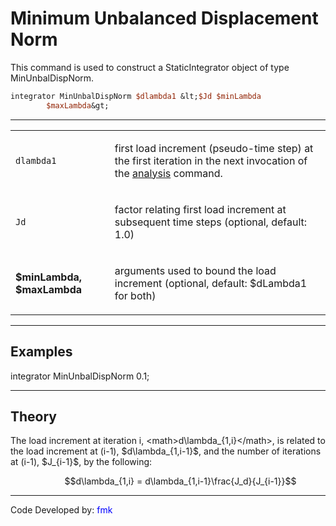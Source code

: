 # Minimum Unbalanced Displacement Norm

<p>This command is used to construct a StaticIntegrator object of type
MinUnbalDispNorm.</p>

```tcl
integrator MinUnbalDispNorm $dlambda1 &lt;$Jd $minLambda
        $maxLambda&gt;
```
<hr />
<table>
<tbody>
<tr class="odd">
<td><p><code class="parameter-table-variable">dlambda1</code></p></td>
<td><p>first load increment (pseudo-time step) at the first iteration in
the next invocation of the <a href="Analysis_Command"
title="wikilink">analysis</a> command.</p></td>
</tr>
<tr class="even">
<td><p><code class="parameter-table-variable">Jd</code></p></td>
<td><p>factor relating first load increment at subsequent time steps
(optional, default: 1.0)</p></td>
</tr>
<tr class="odd">
<td><p><strong>$minLambda, $maxLambda</strong></p></td>
<td><p>arguments used to bound the load increment (optional, default:
$dLambda1 for both)</p></td>
</tr>
</tbody>
</table>
<hr />

## Examples

<p>integrator MinUnbalDispNorm 0.1;</p>
<hr />

## Theory

<p>The load increment at iteration i,
&lt;math&gt;d\lambda_{1,i}&lt;/math&gt;, is related to the load
increment at (i-1), $d\lambda_{1,i-1}$, and the
number of iterations at (i-1), $J_{i-1}$, by the
following:</p>
<dl>
<dt></dt>
<dd>

$$d\lambda_{1,i} =
d\lambda_{1,i-1}\frac{J_d}{J_{i-1}}$$

</dd>
</dl>
<hr />
<p>Code Developed by: <span style="color:blue"> fmk
</span></p>
